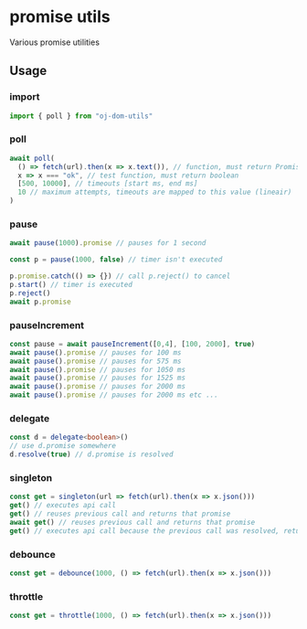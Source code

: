 # promise utils
Various promise utilities
## Usage

### import
```typescript
import { poll } from "oj-dom-utils"
```


### poll
```typescript
await poll(
  () => fetch(url).then(x => x.text()), // function, must return Promise
  x => x === "ok", // test function, must return boolean
  [500, 10000], // timeouts [start ms, end ms]
  10 // maximum attempts, timeouts are mapped to this value (lineair)
)

```
### pause
```typescript
await pause(1000).promise // pauses for 1 second

const p = pause(1000, false) // timer isn't executed

p.promise.catch(() => {}) // call p.reject() to cancel
p.start() // timer is executed
p.reject()
await p.promise

```
### pauseIncrement
```typescript
const pause = await pauseIncrement([0,4], [100, 2000], true)
await pause().promise // pauses for 100 ms
await pause().promise // pauses for 575 ms
await pause().promise // pauses for 1050 ms
await pause().promise // pauses for 1525 ms
await pause().promise // pauses for 2000 ms
await pause().promise // pauses for 2000 ms etc ...
```
### delegate
```typescript
const d = delegate<boolean>()
// use d.promise somewhere
d.resolve(true) // d.promise is resolved

```
### singleton
```typescript
const get = singleton(url => fetch(url).then(x => x.json()))
get() // executes api call
get() // reuses previous call and returns that promise
await get() // reuses previous call and returns that promise
get() // executes api call because the previous call was resolved, returns a new promise
```
### debounce
```typescript
const get = debounce(1000, () => fetch(url).then(x => x.json()))
```
### throttle
```typescript
const get = throttle(1000, () => fetch(url).then(x => x.json()))
```